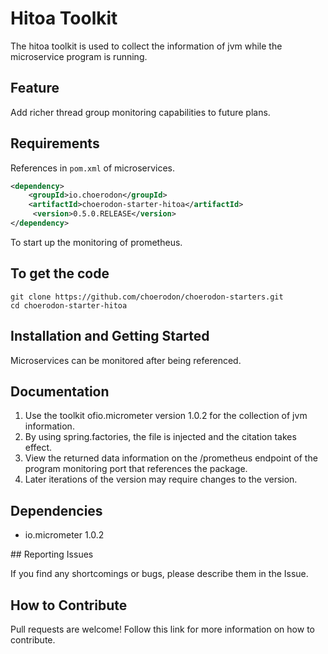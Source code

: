 # Hitoa Toolkit

The hitoa toolkit is used to collect the information of jvm while the microservice program is running.
## Feature

Add richer thread group monitoring capabilities to future plans.
## Requirements

References in `pom.xml` of microservices. 

```xml
<dependency>
    <groupId>io.choerodon</groupId>
    <artifactId>choerodon-starter-hitoa</artifactId>
     <version>0.5.0.RELEASE</version>
</dependency>
```

To start up the monitoring of prometheus.

## To get the code

```shell
git clone https://github.com/choerodon/choerodon-starters.git
cd choerodon-starter-hitoa
```
## Installation and Getting Started

Microservices can be monitored after being referenced.
## Documentation

1. Use the toolkit ofio.micrometer version 1.0.2 for the  collection of jvm information.
2. By using spring.factories, the file is injected and the citation takes effect.
3. View the returned data information on the /prometheus endpoint of the program monitoring port that references the package.
4. Later iterations of the version may require changes to the version.

## Dependencies

- io.micrometer 1.0.2

## Reporting Issues

If you find any shortcomings or bugs, please describe them in the Issue.
    
## How to Contribute
Pull requests are welcome! Follow this link for more information on how to contribute.

